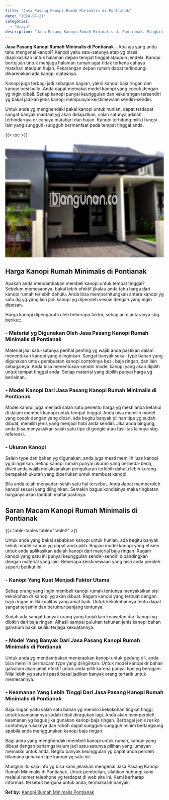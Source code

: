 ```yaml
---
title: "Jasa Pasang Kanopi Rumah Minimalis di Pontianak"
date: "2024-07-21"
categories: 
  - "biaya"
description: "Jasa Pasang Kanopi Rumah Minimalis di Pontianak. Mungkin itu saja info yg bisa kami jelaskan mengenai Jasa Pasang Kanopi Rumah Minimalis di Pontianak. Untuk..."
---
```


**Jasa Pasang Kanopi Rumah Minimalis di Pontianak** – Apa aja yang anda tahu mengenai kanopi? Kanopi yaitu satu-satunya atap yg biasa diaplikasikan untuk halaman depan tempat tinggal ataupun jendela. Kanopi bertujuan untuk menjaga halaman rumah agar tidak terkena cahaya matahari ataupun hujan. Pekarangan depan rumah dapat terlindungi dikarenakan ada kanopi diatasnya.

Kanopi juga terbagi jadi sebagian bagian, yakni kanopi baja ringan dan kanopi besi hollo. Anda dapat memakai model kanopi yang cocok dengan yg ingin dibeli. Setiap kanopi punyai keunggulan dan kekurangan tersendiri yg bakal jadikan jenis kanopi mempunyai keistimewaan sendiri-sendiri.

Untuk anda yg menghendaki pakai kanopi untuk hunian, dapat terdapat sangat banyak manfaat yg akan didapatkan, salah satunya adalah terhindarnya dr cahaya matahari dan hujan. Kanopi terhitung miliki fungsi lain yang sungguh-sungguh bermanfaat pada tempat tinggal anda.

{{< toc >}}

![Jasa Pasang Kanopi Rumah Minimalis di Pontianak](/images/harga-kanopi-minimalis-56.png)

## Harga Kanopi Rumah Minimalis di Pontianak

Apakah anda mendambakan membeli kanopi untuk tempat tinggal? Sebelum memesannya, bakal lebih efektif jikalau anda tahu harga dari kanopi rumah terlebih dahulu. Anda bisa memperhitungkan antara kanopi yg satu dg yg yang lain jadi kanopi yg diperoleh sesuai dengan yang ingin dipesan.

Harga kanopi dipengaruhi oleh beberapa faktor, sebagian diantaranya sbg berikut:

### \- Material yg Digunakan Oleh Jasa Pasang Kanopi Rumah Minimalis di Pontianak

Material jadi satu-satunya perihal penting yg wajib anda pastikan dalam menentukan kanopi yang diinginkan. Sangat banyak sekali type bahan yang digunakan untuk pembuatan kanopi contohnya besi, baja ringan, dan lain sebagainya. Anda bisa menentukan sendiri model kanopi yang akan dipilih untuk tempat tinggal anda. Setiap material yang dipilih punyai harga yg berlainan.

### \- Model Kanopi Dari Jasa Pasang Kanopi Rumah Minimalis di Pontianak

Model kanopi juga menjadi salah satu penentu harga yg mesti anda ketahui di dalam membeli kanopi untuk tempat tinggal. Anda bisa memilih model yang cocok dengan yang dicari, ada begitu banyak pilihan tipe yg sudah dibuat, memilih jenis yang menjadi hobi anda sendiri. Jika anda bingung, anda bisa menyaksikan salah satu tipe di google atau fasilitas lainnya sbg referensi.

### \- Ukuran Kanopi

Selain type dan bahan yg digunakan, anda juga mesti memilih luas kanopi yg diinginkan. Setiap kanopi rumah punyai ukuran yang berbeda-beda, disini anda wajib melaksanakan pengukuran terlebih dahulu lebih kurang berapakah ukuran yang diperlukan untuk membuat kanopi.

Bila anda telah menyadari salah satu hal tersebut. Anda dapat memperoleh kanopi sesuai yang diinginkan. Semakin bagus kondisinya maka tingkatan harganya akan tambah mahal pastinya.

## Saran Macam Kanopi Rumah Minimalis di Pontianak

{{< table-tables table="table2" >}}

Untuk anda yang bakal sebabkan kanopi untuk hunian, ada begitu banyak sekali model kanopi yg dapat anda pilih. Bagian model kanopi yang efisien untuk anda aplikasikan adalah kanopi dari material baja ringan. Ragam kanopi yang satu ini punyai keunggulan sendiri-sendiri dibandingkan dengan material yang lain. Beberapa keistimewaan yang bisa anda peroleh seperti berikut ini!

### \- Kanopi Yang Kuat Menjadi Faktor Utama

Setiap orang yang ingin membeli kanopi rumah tentunya menyaksikan sisi kekokohan dr kanopi yg akan dibuat. Ragam kanopi yang terbuat dengan baja ringan miliki kualitas yang amat baik. Untuk kekokohannya tentu dapat sangat terjamin dan berumur panjang tentunya.

Sudah ada sangat banyak orang yang tunjukkan keawetan dari kanopi yg dibikin dari baja ringan. Alhasil sampai puluhan tahunan jenis kanopi bahan galvalum bakal selalu terjaga kekuatannya.

### \- Model Yang Banyak Dari Jasa Pasang Kanopi Rumah Minimalis di Pontianak

Untuk anda yg mendambakan menerapkan kanopi untuk gedung dll, anda bisa memilih bermacam type yang diinginkan. Untuk model kanopi dr bahan galvalum akan amat efektif untuk anda pilih karena punyai tipe yg beragam. Nilai lebih yg satu ini pasti bakal jadikan banyak orang tertarik untuk memesannya.

### \- Keamanan Yang Lebih Tinggi Dari Jasa Pasang Kanopi Rumah Minimalis di Pontianak

Baja ringan yaitu salah satu bahan yg memiliki kekokohan tingkat tinggi, untuk keamanannya sudah tidak diragukan lagi. Anda akan memperoleh keamanan yg bagus jika gunakan kanopi baja ringan. Berbagai jenis resiko contohnya rusaknya dan roboh dapat sungguh-sungguh minim berlangsung apabila anda menggunakan kanopi baja ringan.

Bagi anda yang menghendaki membeli kanopi untuk rumah, kanopi yang dibuat dengan bahan galvalum jadi satu-satunya pilihan yang lumayan memadai untuk anda. Begitu banyak keunggulan yg dapat anda peroleh bilamana gunakan tipe kanopi yg satu ini.

Mungkin itu saja info yg bisa kami jelaskan mengenai Jasa Pasang Kanopi Rumah Minimalis di Pontianak. Untuk pembelian, silahkan hubungi kami melalui nomer telephone yg terdapat di web site ini. Kami berharap informasi tersebut berguna untuk anda, terimakasih banyak.

**Ref by:**  [Kanopi Rumah Minimalis Pontianak](https://id.wikipedia.org/wiki/Kanopi)
